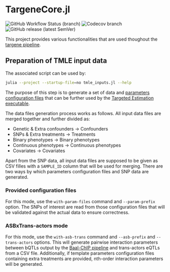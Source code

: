 # TargeneCore.jl

![GitHub Workflow Status (branch)](https://img.shields.io/github/workflow/status/TARGENE/TargeneCore.jl/CI/main?label=Build%20main)
![Codecov branch](https://img.shields.io/codecov/c/github/TARGENE/TargeneCore.jl/main?label=Coverage%20main)
![GitHub release (latest SemVer)](https://img.shields.io/github/v/release/TARGENE/TargeneCore.jl)

This project provides various functionalities that are used thoughout the [targene pipeline](https://github.com/TARGENE/targene-pipeline).

## Preparation of TMLE input data

The associated script can be used by:

```bash
julia --project --startup-file=no tmle_inputs.jl --help
```

The purpose of this step is to generate a set of data and [parameters configuration files](test/config) that can be further used by the [Targeted Estimation executable](https://github.com/TARGENE/TargetedEstimation.jl).

The data files generation process works as follows. All input data files are merged together and further divided as:

- Genetic & Extra confounders &rarr; Confounders
- SNPs & Extra treatments &rarr; Treatments
- Binary phenotypes &rarr; Binary phenotypes
- Continuous phenotypes &rarr; Continuous phenotypes
- Covariates &rarr; Covariates

Apart from the SNP data, all input data files are supposed to be given as CSV filles with a `SAMPLE_ID` column that will be used for merging. There are two ways by which parameters configuration files and SNP data are generated.

### Provided configuration files

For this mode, use the `with-param-files` command and `--param-prefix` option. The SNPs of interest are read from those configuration files that will be validated against the actual data to ensure correctness.

### ASBxTrans-actors mode

For this mode, use the `with-asb-trans` command and `--asb-prefix` and `--trans-actors` options. This will generate pairwise interaction parameters between bQTLs output by the [Baal-ChIP pipeline](https://git.ecdf.ed.ac.uk/oalmelid/baal-nf) and trans-actors eQTLs from a CSV file. Additionally, if template parameters configuration files containing extra treatments are provided, nth-order interaction parameters will be generated.
